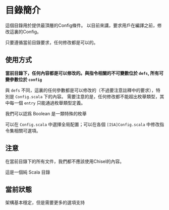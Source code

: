 # 目錄簡介

這個目錄用於提供最頂層的Config條件。
以目前來講，要求用戶在編譯之前，修改這裏的Config。

只要遵循當前目錄要求，任何修改都是可以的。

## 使用方式

**當前目錄下，任何內容都是可以修改的。與指令相關的不可變數位於 `defs`, 所有可變參數位於 `config`**

與 `defs` 不同，這裏的任何參數都是可以修改的（不過要注意註釋中的要求），特別是 `Config.scala` 下的內容。
需要注意的是，任何修改都不能超出枚舉類型，其中每一個 `entry` 只能通過枚舉類型定義。

我們可以認爲 Boolean 是一類特殊的枚舉

可以在 `Config.scala` 中選擇全局配置；可以在各個 `[ISA]Config.scala` 中修改指令集相關可選項。

## 注意

在當前目錄下的所有文件，我們都不應該使用Chisel的內容。

這是一個純 Scala 目錄

## 當前狀態

架構基本穩定，但是需要更多的選項支持
